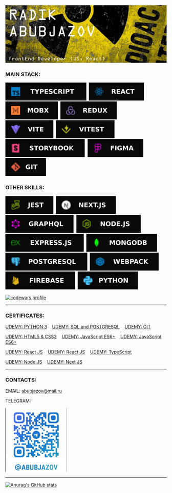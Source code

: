 <img src="icons/RADIK.jpg" alt="banner">

### MAIN STACK:

<img src="icons/TypeScript.svg" alt="ts">&nbsp;
<img src="icons/React.svg" alt="react">&nbsp;
<img src="icons/MobX.svg" alt="mobx">&nbsp; 
<img src="icons/Redux.svg" alt="redux">&nbsp; 
<img src="icons/Vite.svg" alt="vite">&nbsp; 
<img src="icons/Vitest.svg" alt="vitest">&nbsp; 
<img src="icons/Storybook.svg" alt="Storybook">&nbsp; 
<img src="icons/Figma.svg" alt="figma">&nbsp; 
<img src="icons/Git.svg" alt="git">

### OTHER SKILLS:

<img  src="icons/Jest.svg" alt="jest">&nbsp; 
<img  src="icons/NextJS.svg" alt="Next.js">&nbsp; 
<img  src="icons/GraphQL.svg" alt="GraphQL">&nbsp; 
<img  src="icons/Node.svg" alt="node">&nbsp; 
<img  src="icons/Express.svg" alt="Express.js">&nbsp; 
<img  src="icons/MongoDB.svg" alt="MongoDB">&nbsp; 
<img  src="icons/Postgresql.svg" alt="postgresql">&nbsp; 
<img  src="icons/Webpack.svg" alt="webpack">&nbsp; 
<img  src="icons/Firebase.svg" alt="Firebase">&nbsp; 
<img  src="icons/Python.svg" alt="python">

<a target="_blank" rel="noopener noreferrer" href="https://www.codewars.com/users/Abubjazov"><img src="https://www.codewars.com/users/Abubjazov/badges/large" alt="codewars profile"></a>

---

### CERTIFICATES:

<a target="_blank" rel="noopener noreferrer" href="https://www.udemy.com/certificate/UC-5d544e83-3130-42df-9857-1eb0be7f2ded/">UDEMY: PYTHON 3</a>&nbsp;&nbsp;&nbsp;
<a target="_blank" rel="noopener noreferrer" href="https://www.udemy.com/certificate/UC-3fe34770-dab3-4771-ad1d-cb7b75b31871/">UDEMY: SQL and POSTGRESQL</a>&nbsp;&nbsp;&nbsp;
<a target="_blank" rel="noopener noreferrer" href="https://www.udemy.com/certificate/UC-aa5f9c4d-6dc1-484f-8371-c42fe82c1ace/">UDEMY: GIT</a><br>

<a target="_blank" rel="noopener noreferrer" href="https://www.udemy.com/certificate/UC-38b56ec8-76d7-405f-bed0-a0cfb2029076/">UDEMY: HTML5 & CSS3</a>&nbsp;&nbsp;&nbsp;
<a target="_blank" rel="noopener noreferrer" href="https://www.udemy.com/certificate/UC-6aa811df-274c-46be-9fbb-78652ff50aa9/">UDEMY: JavaScript ES6+</a>&nbsp;&nbsp;&nbsp;
<a target="_blank" rel="noopener noreferrer" href="https://www.udemy.com/certificate/UC-0612fb88-13f2-484c-92d5-007facf04595/">UDEMY: JavaScript ES6+</a><br>

<a target="_blank" rel="noopener noreferrer" href="https://www.udemy.com/certificate/UC-4e5d6ac3-d3f2-45af-9330-0c2415fccd7c/">UDEMY: React JS</a>&nbsp;&nbsp;&nbsp;
<a target="_blank" rel="noopener noreferrer" href="https://www.udemy.com/certificate/UC-f1e26658-a32d-4b99-be0a-c27815115a9d/">UDEMY: React JS</a>&nbsp;&nbsp;&nbsp;
<a target="_blank" rel="noopener noreferrer" href="https://www.udemy.com/certificate/UC-ef13799e-5d0c-46a9-9f61-97b56236c26c/">UDEMY: TypeScript</a><br>

<a target="_blank" rel="noopener noreferrer" href="https://www.udemy.com/certificate/UC-95871b87-e70f-4688-8a67-829d87d300a7/">UDEMY: Node JS</a>&nbsp;&nbsp;&nbsp;
<a target="_blank" rel="noopener noreferrer" href="https://www.udemy.com/certificate/UC-9c7f70fa-30b1-45de-bf61-679750353947/">UDEMY: Next JS</a>


---

### CONTACTS:

EMAIL: abubjazov@mail.ru<br>

TELEGRAM:<br>

<img height="200px"  src="icons/telegram_qr.jpg" alt="telegram-QR">

---

[![Anurag's GitHub stats](https://github-readme-stats.vercel.app/api?username=abubjazov&show_icons=true&theme=dark)](https://github.com/anuraghazra/github-readme-stats)
